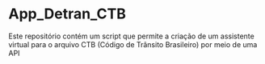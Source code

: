 # App_Detran_CTB
Este repositório contém um script que permite a criação de um assistente virtual para o arquivo CTB (Código de Trânsito Brasileiro) por meio de uma API
